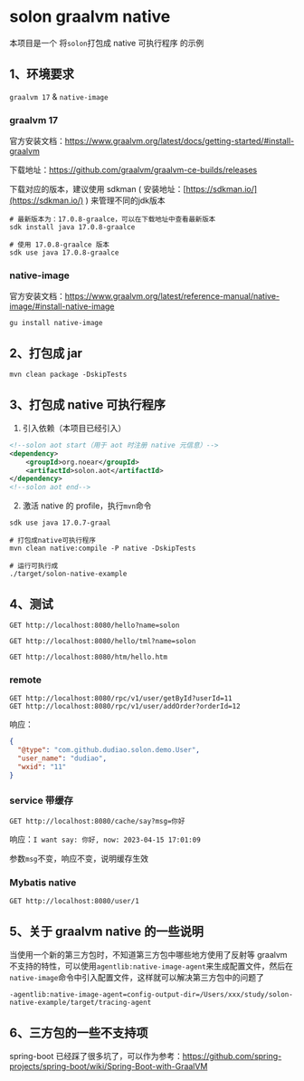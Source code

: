 
# solon graalvm native

本项目是一个 将`solon`打包成 native 可执行程序 的示例

## 1、环境要求
`graalvm 17` & `native-image`

### graalvm 17
官方安装文档：https://www.graalvm.org/latest/docs/getting-started/#install-graalvm

下载地址：https://github.com/graalvm/graalvm-ce-builds/releases

下载对应的版本，建议使用 sdkman ( 安装地址：[https://sdkman.io/](https://sdkman.io/) ) 来管理不同的jdk版本
```shell
# 最新版本为：17.0.8-graalce，可以在下载地址中查看最新版本
sdk install java 17.0.8-graalce

# 使用 17.0.8-graalce 版本
sdk use java 17.0.8-graalce
```

### native-image
官方安装文档：https://www.graalvm.org/latest/reference-manual/native-image/#install-native-image

```shell
gu install native-image
```

## 2、打包成 jar

```shell
mvn clean package -DskipTests
```

## 3、打包成 native 可执行程序

1. 引入依赖（本项目已经引入）

```xml
<!--solon aot start（用于 aot 时注册 native 元信息）-->
<dependency>
    <groupId>org.noear</groupId>
    <artifactId>solon.aot</artifactId>
</dependency>
<!--solon aot end-->
```

2. 激活 native 的 profile，执行`mvn`命令

```shell
sdk use java 17.0.7-graal

# 打包成native可执行程序
mvn clean native:compile -P native -DskipTests

# 运行可执行成
./target/solon-native-example
```

## 4、测试

```http request
GET http://localhost:8080/hello?name=solon

GET http://localhost:8080/hello/tml?name=solon

GET http://localhost:8080/htm/hello.htm
```

### remote

```http request
GET http://localhost:8080/rpc/v1/user/getById?userId=11
GET http://localhost:8080/rpc/v1/user/addOrder?orderId=12
```
响应：
```json
{
  "@type": "com.github.dudiao.solon.demo.User",
  "user_name": "dudiao",
  "wxid": "11"
}
```

### service 带缓存
    
```http request
GET http://localhost:8080/cache/say?msg=你好
```
响应：`I want say: 你好, now: 2023-04-15 17:01:09`

参数`msg`不变，响应不变，说明缓存生效

### Mybatis native

```http request
GET http://localhost:8080/user/1
```

## 5、关于 graalvm native 的一些说明

当使用一个新的第三方包时，不知道第三方包中哪些地方使用了反射等 graalvm 不支持的特性，可以使用`agentlib:native-image-agent`来生成配置文件，然后在`native-image`命令中引入配置文件，这样就可以解决第三方包中的问题了

```
-agentlib:native-image-agent=config-output-dir=/Users/xxx/study/solon-native-example/target/tracing-agent
```

## 6、三方包的一些不支持项

spring-boot 已经踩了很多坑了，可以作为参考：https://github.com/spring-projects/spring-boot/wiki/Spring-Boot-with-GraalVM